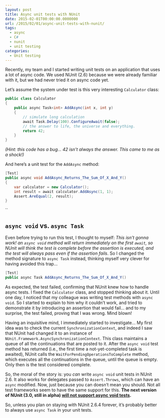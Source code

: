 ```yaml
---
layout: post
title: Async unit tests with NUnit
date: 2015-02-01T00:00:00.0000000
url: /2015/02/01/async-unit-tests-with-nunit/
tags:
  - async
  - C#
  - nunit
  - unit testing
categories:
  - Unit testing
---
```



Recently, my team and I started writing unit tests on an application that uses a lot of async code. We used NUnit (2.6) because we were already familiar with it, but we had never tried it on async code yet.

Let’s assume the system under test is this very interesting `Calculator` class:

```csharp
public class Calculator
{
    public async Task<int> AddAsync(int x, int y)
    {
        // simulate long calculation
        await Task.Delay(100).ConfigureAwait(false);
        // the answer to life, the universe and everything.
        return 42;
    }
}
```

*(Hint: this code has a bug… 42 isn’t always the answer. This came to me as a shock!)*

And here’s a unit test for the `AddAsync` method:



```csharp
[Test]
public async void AddAsync_Returns_The_Sum_Of_X_And_Y()
{
    var calculator = new Calculator();
    int result = await calculator.AddAsync(1, 1);
    Assert.AreEqual(2, result);
}
```
``
## `async void` vs. `async Task`

Even before trying to run this test, I thought to myself: *This isn’t gonna work! an `async void` method will return immediately on the first `await`, so NUnit will think the test is complete before the assertion is executed, and the test will always pass even if the assertion fails*. So I changed the method signature to `async Task` instead, thinking myself very clever for having avoided this trap…

```csharp
[Test]
public async Task AddAsync_Returns_The_Sum_Of_X_And_Y()
```

As expected, the test failed, confirming that NUnit knew how to handle async tests. I fixed the `Calculator` class, and stopped thinking about it. Until one day, I noticed that my colleague was writing test methods with `async void`. So I started to explain to him why it couldn’t work, and tried to demonstrate it by introducing an assertion that would fail… and to my surprise, the test failed, proving that I was wrong. Mind blown!

Having an inquisitive mind, I immediately started to investigate… My first idea was to check the current `SynchronizationContext`, and indeed I saw that NUnit had changed it to an instance of `NUnit.Framework.AsyncSynchronizationContext`. This class maintains a queue of all the continuations that are posted to it. After the `async void` test method has returned (i.e., the first time a not-yet-completed task is awaited), NUnit calls the `WaitForPendingOperationsToComplete` method, which executes all the continuations in the queue, until the queue is empty. Only then is the test considered complete.

So, the moral of the story is: you *can* write `async void` unit tests in NUnit 2.6. It also works for delegates passed to `Assert.Throws`, which can have an `async` modified. Now, just because you can doesn’t mean you should. Not all test frameworks seem to have the same support for this. **The next version of NUnit (3.0, still in alpha) [will not support async void tests](https://github.com/nunit/nunit/blob/d922adae5cd30ad5544ee693f6ae6177722e3569/src/NUnitFramework/framework/Internal/AsyncInvocationRegion.cs#L76).**

So, unless you plan on staying with NUnit 2.6.4 forever, it’s probably better to always use `async Task` in your unit tests.

